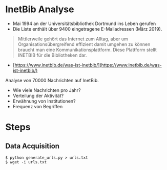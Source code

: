 # InetBib Analyse

* Mai 1994 an der Universitätsbibliothek Dortmund ins Leben gerufen
* Die Liste enthält über 9400 eingetragene E-Mailadressen (März 2019).

> Mittlerweile gehört das Internet zum Alltag, aber um
> Organisationsübergreifend effizient damit umgehen zu können braucht man eine
> Kommunikationsplattform. Diese Plattform stellt INETBIB für die Bibliotheken
> dar.

* [https://www.inetbib.de/was-ist-inetbib/](https://www.inetbib.de/was-ist-inetbib/)

Analyse von 70000 Nachrichten auf InetBib.

* Wie viele Nachrichten pro Jahr?
* Verteilung der Aktivität?
* Erwähnung von Institutionen?
* Frequenz von Begriffen


# Steps

## Data Acquisition

```
$ python generate_urls.py > urls.txt
$ wget -i urls.txt
```
